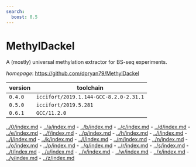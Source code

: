 ```yaml
---
search:
  boost: 0.5
---
```

# MethylDackel

A (mostly) universal methylation extractor for BS-seq experiments.

*homepage*: <https://github.com/dpryan79/MethylDackel>

version | toolchain
--------|----------
``0.4.0`` | ``iccifort/2019.1.144-GCC-8.2.0-2.31.1``
``0.5.0`` | ``iccifort/2019.5.281``
``0.6.1`` | ``GCC/11.2.0``

[../0/index.md](0) - [../a/index.md](a) - [../b/index.md](b) - [../c/index.md](c) - [../d/index.md](d) - [../e/index.md](e) - [../f/index.md](f) - [../g/index.md](g) - [../h/index.md](h) - [../i/index.md](i) - [../j/index.md](j) - [../k/index.md](k) - [../l/index.md](l) - [../m/index.md](m) - [../n/index.md](n) - [../o/index.md](o) - [../p/index.md](p) - [../q/index.md](q) - [../r/index.md](r) - [../s/index.md](s) - [../t/index.md](t) - [../u/index.md](u) - [../v/index.md](v) - [../w/index.md](w) - [../x/index.md](x) - [../y/index.md](y) - [../z/index.md](z)

